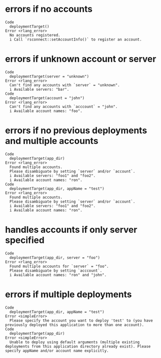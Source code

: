# errors if no accounts

    Code
      deploymentTarget()
    Error <rlang_error>
      No accounts registered.
      i Call `rsconnect::setAccountInfo()` to register an account.

# errors if unknown account or server

    Code
      deploymentTarget(server = "unknown")
    Error <rlang_error>
      Can't find any accounts with `server` = "unknown".
      i Available servers: "bar".
    Code
      deploymentTarget(account = "john")
    Error <rlang_error>
      Can't find any accounts with `acccount` = "john".
      i Available account names: "foo".

# errors if no previous deployments and multiple accounts

    Code
      deploymentTarget(app_dir)
    Error <rlang_error>
      Found multiple accounts.
      Please disambiguate by setting `server` and/or `account`.
      i Available servers: "foo1" and "foo2".
      i Available account names: "ron".
    Code
      deploymentTarget(app_dir, appName = "test")
    Error <rlang_error>
      Found multiple accounts.
      Please disambiguate by setting `server` and/or `account`.
      i Available servers: "foo1" and "foo2".
      i Available account names: "ron".

# handles accounts if only server specified

    Code
      deploymentTarget(app_dir, server = "foo")
    Error <rlang_error>
      Found multiple accounts for `server` = "foo".
      Please disambiguate by setting `acccount`.
      i Available account names: "ron" and "john".

# errors if multiple deployments

    Code
      deploymentTarget(app_dir, appName = "test")
    Error <simpleError>
      Please specify the account you want to deploy 'test' to (you have previously deployed this application to more than one account).
    Code
      deploymentTarget(app_dir)
    Error <simpleError>
      Unable to deploy using default arguments (multiple existing deployments from this application directory already exist). Please specify appName and/or account name explicitly.

